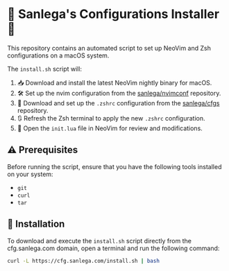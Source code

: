 # 🌟 Sanlega's Configurations Installer 🌟

This repository contains an automated script to set up NeoVim and Zsh configurations on a macOS system.

The `install.sh` script will:

1. 📥 Download and install the latest NeoVim nightly binary for macOS.
2. 🛠 Set up the nvim configuration from the [sanlega/nvimconf](https://github.com/sanlega/nvimconf) repository.
3. 📁 Download and set up the `.zshrc` configuration from the [sanlega/cfgs](https://github.com/sanlega/cfgs) repository.
4. 🔃 Refresh the Zsh terminal to apply the new `.zshrc` configuration.
5. 📝 Open the `init.lua` file in NeoVim for review and modifications.

## ⚠️ Prerequisites

Before running the script, ensure that you have the following tools installed on your system:

- `git`
- `curl`
- `tar`

## 🚀 Installation

To download and execute the `install.sh` script directly from the cfg.sanlega.com domain, open a terminal and run the following command:

```bash
curl -L https://cfg.sanlega.com/install.sh | bash
```
